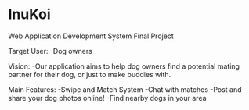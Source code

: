# InuKoi
Web Application Development System Final Project

Target User:
-Dog owners

Vision: 
-Our application aims to help dog owners find a potential mating partner for their dog, or just to make buddies with. 

Main Features:
-Swipe and Match System
-Chat with matches 
-Post and share your dog photos online!
-Find nearby dogs in your area

